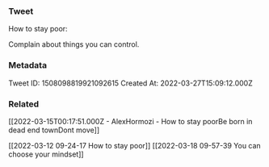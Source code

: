 ### Tweet
How to stay poor:

Complain about things you can control.

### Metadata
Tweet ID: 1508098819921092615
Created At: 2022-03-27T15:09:12.000Z

### Related
[[2022-03-15T00:17:51.000Z - AlexHormozi - How to stay poorBe born in dead end townDont move]]

[[2022-03-12 09-24-17 How to stay poor]]
[[2022-03-18 09-57-39 You can choose your mindset]]

